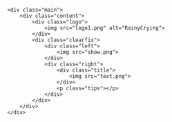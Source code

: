     <div class="main">
        <div class="content">
            <div class="logo">
                <img src="logo1.png" alt="RainyCrying">
            </div>
            <div class="clearfix">
                <div class="left">
                    <img src="show.png">
                </div>
                <div class="right">
                    <div class="title">
                        <img src="text.png">
                    </div>
                    <p class="tips"></p>
                </div>
            </div>
        </div>
    </div>
